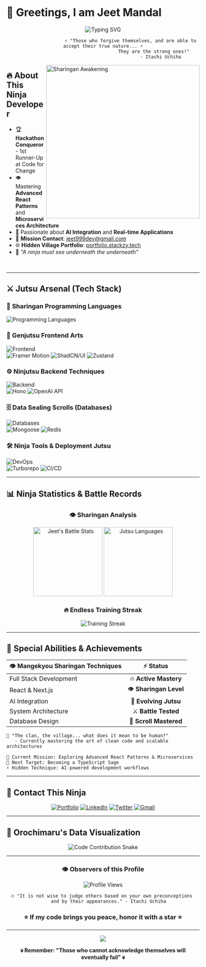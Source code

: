 # 🍃 Greetings, I am Jeet Mandal 

<div align="center">
  <img src="https://readme-typing-svg.herokuapp.com?font=Fira+Code&size=32&duration=2800&pause=2000&color=DC143C&center=true&vCenter=true&width=940&lines=Full+Stack+Developer;Sharingan+Code+Master;AI+%26+Machine+Learning+Shinobi;Open+Source+Contributor;Always+Evolving+My+Jutsu" alt="Typing SVG" />
</div>

<div align="center">
  
```
                    ⚡ "Those who forgive themselves, and are able to accept their true nature... ⚡
                                      They are the strong ones!" 
                                          - Itachi Uchiha
```

</div>

<img align="right" alt="Sharingan Awakening" width="400" src="https://media.giphy.com/media/KztT2c4u8mYYUiMKdJ/giphy.gif">

## 🔥 About This Ninja Developer

- 🏆 **Hackathon Conqueror** - 1st Runner-Up at Code for Change 
- 👁️ Mastering **Advanced React Patterns** and **Microservices Architecture**
- 🌙 Passionate about **AI Integration** and **Real-time Applications** 
- 📧 **Mission Contact**: jeet999dev@gmail.com
- 🌐 **Hidden Village Portfolio**: [portfolio.stackzy.tech](https://portfolio.stackzy.tech)
- 💭 *"A ninja must see underneath the underneath"*

<br clear="right"/>

---

## ⚔️ Jutsu Arsenal (Tech Stack)

### 🔴 **Sharingan Programming Languages**
<p align="left">
  <img src="https://skillicons.dev/icons?i=js,ts,c,cpp" alt="Programming Languages" />
</p>

### 🎨 **Genjutsu Frontend Arts**
<p align="left">
  <img src="https://skillicons.dev/icons?i=html,css,react,nextjs,tailwind" alt="Frontend" />
  <br/>
  <img src="https://img.shields.io/badge/Framer%20Motion-DC143C?style=for-the-badge&logo=framer&logoColor=white" alt="Framer Motion" />
  <img src="https://img.shields.io/badge/ShadCN/UI-8B0000?style=for-the-badge&logo=shadcnui&logoColor=white" alt="ShadCN/UI" />
  <img src="https://img.shields.io/badge/Zustand-B22222?style=for-the-badge&logo=zustand&logoColor=white" alt="Zustand" />
</p>

### ⚙️ **Ninjutsu Backend Techniques**
<p align="left">
  <img src="https://skillicons.dev/icons?i=nodejs,express" alt="Backend" />
  <br/>
  <img src="https://img.shields.io/badge/Hono-8B0000?style=for-the-badge&logo=hono&logoColor=white" alt="Hono" />
  <img src="https://img.shields.io/badge/OpenAI%20API-DC143C?style=for-the-badge&logo=openai&logoColor=white" alt="OpenAI API" />
</p>

### 🗄️ **Data Sealing Scrolls (Databases)**
<p align="left">
  <img src="https://skillicons.dev/icons?i=mongodb,postgresql,prisma" alt="Databases" />
  <br/>
  <img src="https://img.shields.io/badge/Mongoose-8B0000?style=for-the-badge&logo=mongoose&logoColor=white" alt="Mongoose" />
  <img src="https://img.shields.io/badge/Redis-DC143C?style=for-the-badge&logo=redis&logoColor=white" alt="Redis" />
</p>

### 🛠️ **Ninja Tools & Deployment Jutsu**
<p align="left">
  <img src="https://skillicons.dev/icons?i=git,github,docker,postman" alt="DevOps" />
  <br/>
  <img src="https://img.shields.io/badge/Turborepo-8B0000?style=for-the-badge&logo=turborepo&logoColor=white" alt="Turborepo" />
  <img src="https://img.shields.io/badge/CI/CD-B22222?style=for-the-badge&logo=githubactions&logoColor=white" alt="CI/CD" />
</p>

---

## 📊 **Ninja Statistics & Battle Records**

<div align="center">
  
### 👁️ **Sharingan Analysis**
<img height="180em" src="https://github-readme-stats.vercel.app/api?username=jeet-mandal&show_icons=true&count_private=true&hide_border=true&title_color=DC143C&icon_color=DC143C&text_color=ffffff&bg_color=0d1117&border_radius=10" alt="Jeet's Battle Stats" />
<img height="180em" src="https://github-readme-stats.vercel.app/api/top-langs/?username=jeet-mandal&layout=compact&hide_border=true&title_color=DC143C&text_color=ffffff&bg_color=0d1117&border_radius=10" alt="Jutsu Languages" />

### 🔥 **Endless Training Streak**
<img src="https://github-readme-streak-stats.herokuapp.com/?user=jeet-mandal&stroke=DC143C&background=0d1117&ring=DC143C&fire=B22222&currStreakNum=ffffff&currStreakLabel=DC143C&sideNums=ffffff&sideLabels=ffffff&dates=ffffff&hide_border=true&border_radius=10" alt="Training Streak" />

</div>

---

## 🌙 **Special Abilities & Achievements**

<div align="center">

| 👁️ **Mangekyou Sharingan Techniques** | ⚡ **Status** |
|:---|:---:|
| Full Stack Development | 🔥 **Active Mastery** |
| React & Next.js | 👁️ **Sharingan Level** |
| AI Integration | 🌙 **Evolving Jutsu** |
| System Architecture | ⚔️ **Battle Tested** |
| Database Design | 📜 **Scroll Mastered** |

</div>

```
🍃 "The clan, the village... what does it mean to be human?"
   - Currently mastering the art of clean code and scalable architectures

💭 Current Mission: Exploring Advanced React Patterns & Microservices
🎯 Next Target: Becoming a TypeScript Sage
⚡ Hidden Technique: AI-powered development workflows
```

---

## 🤝 **Contact This Ninja**

<div align="center">

[![Portfolio](https://img.shields.io/badge/🌐_Hidden_Village-DC143C?style=for-the-badge&logoColor=white)](https://portfolio.stackzy.tech)
[![LinkedIn](https://img.shields.io/badge/🔗_LinkedIn_Scroll-8B0000?style=for-the-badge&logoColor=white)](https://linkedin.com/in/jeet-mandal)
[![Twitter](https://img.shields.io/badge/🐦_Twitter_Messenger-B22222?style=for-the-badge&logoColor=white)](https://x.com/jeetdevx)
[![Gmail](https://img.shields.io/badge/📧_Summon_via_Email-DC143C?style=for-the-badge&logoColor=white)](mailto:jeet999dev@gmail.com)

</div>

---

## 🐍 **Orochimaru's Data Visualization**

<div align="center">
  <img src="https://raw.githubusercontent.com/jeet-mandal/jeet-mandal/output/snake.svg" alt="Code Contribution Snake" />
</div>

---

<div align="center">

### 👁️ **Observers of this Profile**
![Profile Views](https://komarev.com/ghpvc/?username=jeet-mandal&label=Ninja%20Visits&color=DC143C&style=for-the-badge)

```
🔥 "It is not wise to judge others based on your own preconceptions 
    and by their appearances." - Itachi Uchiha
```

### ⭐ **If my code brings you peace, honor it with a star** ⭐

---

<img src="https://raw.githubusercontent.com/andreasbm/readme/master/assets/lines/fire.png" />

**💀 Remember: "Those who cannot acknowledge themselves will eventually fail" 💀**

<img src="https://media.giphy.com/media/IzdL5AH7teZSOPnqrw/giphy.gif" width="100%" height="2px"/>

</div>
